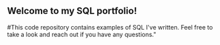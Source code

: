 ## Welcome to my SQL portfolio! 

#This code repository contains examples of SQL I've written. Feel free to take a look and reach out if you have any questions."

